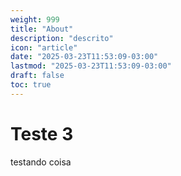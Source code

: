 ```yaml
---
weight: 999
title: "About"
description: "descrito"
icon: "article"
date: "2025-03-23T11:53:09-03:00"
lastmod: "2025-03-23T11:53:09-03:00"
draft: false
toc: true
---
```


# Teste 3
testando coisa
